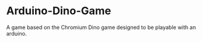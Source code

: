 # Arduino-Dino-Game
A game based on the Chromium Dino game designed to be playable with an arduino.
